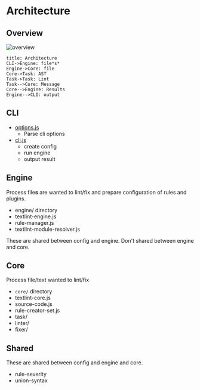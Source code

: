 # Architecture

## Overview

![overview](https://monosnap.com/file/7XRjyiTviKHE4t4CAeYzh6UuBc3zGp.png)

```
title: Architecture
CLI->Engine: file*s*
Engine->Core: file
Core->Task: AST
Task->Task: Lint
Task-->Core: Message
Core-->Engine: Results
Engine-->CLI: output
```

## CLI

- [options.js](./options.js)
    - Parse cli options
- [cli.js](./cli.js)
    - create config
    - run engine
    - output result
    
## Engine

Process file**s** are wanted to lint/fix and prepare configuration of rules and plugins.

- engine/ directory
- textlint-engine.js
- rule-manager.js
- textlint-module-resolver.js

These are shared between config and engine.
Don't shared between engine and core.

## Core

Process file/text wanted to lint/fix

- `core/` directory
- textlint-core.js
- source-code.js
- rule-creator-set.js
- task/
- linter/
- fixer/

## Shared

These are shared between config and engine and core.

- rule-severity
- union-syntax
